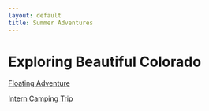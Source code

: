 ```yaml
---
layout: default
title: Summer Adventures
---
```


# Exploring Beautiful Colorado
[Floating Adventure](https://mjheinhold.github.io/focus-intern-2021/2021-06-13-Floating-Down-the-River.md)

[Intern Camping Trip](https://mjheinhold.github.io/focus-intern-2021/2021-07-07-Intern-Camping-Trip.md)
